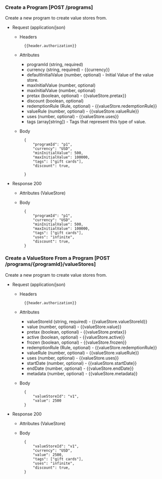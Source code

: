 ### Create a Program [POST /programs]

Create a new program to create value stores from.

+ Request (application/json)
    + Headers
    
            {{header.authorization}}

    + Attributes
        + programId (string, required) 
        + currency (string, required) - {{currency}}
        + defaultInitialValue (number, optional) - Initial Value of the value store.
        + maxInitialValue (number, optional)
        + maxInitialValue (number, optional)
        + pretax (boolean, optional) - {{valueStore.pretax}}
        + discount (boolean, optional) 
        + redemptionRule (Rule, optional) - {{valueStore.redemptionRule}}
        + valueRule (number, optional) - {{valueStore.valueRule}}
        + uses (number, optional) - {{valueStore.uses}}
        + tags (array[string]) - Tags that represent this type of value.
        
    + Body
    
            {
                "programId": "p1",
                "currency": "USD",
                "minInitialValue": 500,
                "maxInitialValue": 100000,
                "tags": ["gift cards"],
                "discount": true, 
                
            }
    
+ Response 200
    + Attributes (ValueStore)

    + Body
    
            {
                "programId": "p1",
                "currency": "USD",
                "minInitialValue": 500,
                "maxInitialValue": 100000,
                "tags": ["gift cards"],
                "uses": "infinite",
                "discount": true, 
            }

### Create a ValueStore From a Program [POST /programs/{programId}/valueStores]

Create a new program to create value stores from.

+ Request (application/json)
    + Headers
    
            {{header.authorization}}

    + Attributes
        + valueStoreId (string, required) - {{valueStore.valueStoreId}}
        + value (number, optional) - {{valueStore.value}}
        + pretax (boolean, optional) - {{valueStore.pretax}}
        + active (boolean, optional) - {{valueStore.active}}
        + frozen (boolean, optional) - {{valueStore.frozen}}
        + redemptionRule (Rule, optional) - {{valueStore.redemptionRule}}
        + valueRule (number, optional) - {{valueStore.valueRule}}
        + uses (number, optional) - {{valueStore.uses}}
        + startDate (number, optional) - {{valueStore.startDate}}
        + endDate (number, optional) - {{valueStore.endDate}}
        + metadata (number, optional) - {{valueStore.metadata}}
        
    + Body
    
            {
                "valueStoreId": "v1",
                "value": 2500
            }
    
+ Response 200
    + Attributes (ValueStore)

    + Body
    
            {
                "valueStoreId": "v1",
                "currency": "USD",
                "value": 2500,
                "tags": ["gift cards"],
                "uses": "infinite",
                "discount": true, 
            }